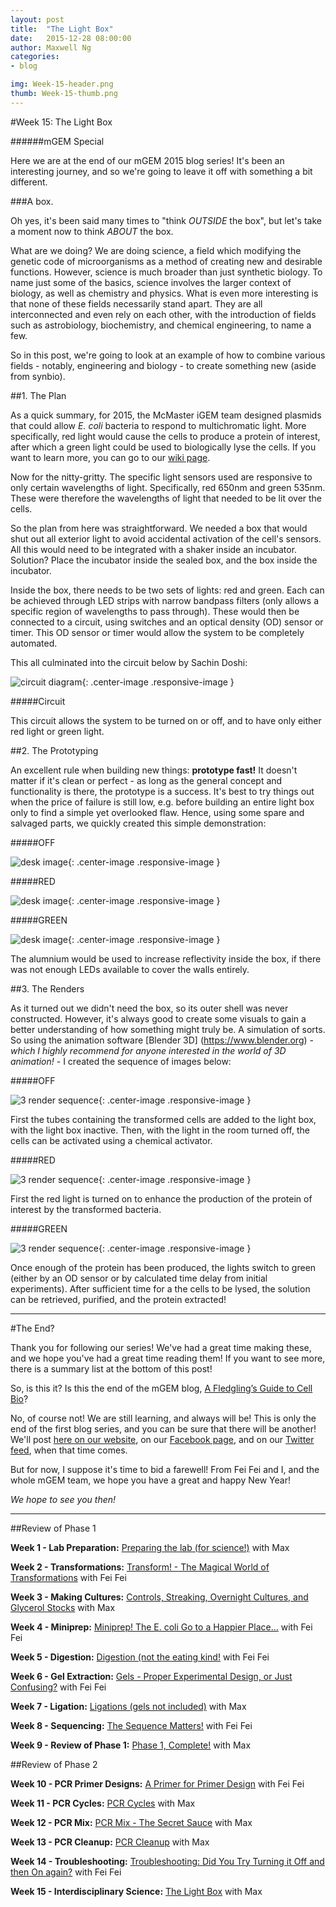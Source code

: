 ```yaml
---
layout: post
title:  "The Light Box"
date:   2015-12-28 08:00:00
author: Maxwell Ng
categories: 
- blog

img: Week-15-header.png
thumb: Week-15-thumb.png
---
```



#Week 15: The Light Box

######mGEM Special

Here we are at the end of our mGEM 2015 blog series! It's been an interesting journey, and so we're going to leave it off with something a bit different. 

###A box.

Oh yes, it's been said many times to "think *OUTSIDE* the box", but let's take a moment now to think *ABOUT* the box.

What are we doing? We are doing science, a field which modifying the genetic code of microorganisms as a method of creating new and desirable functions. However, science is much broader than just synthetic biology. To name just some of the basics, science involves the larger context of biology, as well as chemistry and physics. What is even more interesting is that none of these fields necessarily stand apart. They are all interconnected and even rely on each other, with the introduction of fields such as astrobiology, biochemistry, and chemical engineering, to name a few.

So in this post, we're going to look at an example of how to combine various fields - notably, engineering and biology - to create something new (aside from synbio).

##1. The Plan

As a quick summary, for 2015, the McMaster iGEM team designed plasmids that could allow *E. coli* bacteria to respond to multichromatic light. More specifically, red light would cause the cells to produce a protein of interest, after which a green light could be used to biologically lyse the cells. If you want to learn more, you can go to our [wiki page](http://2015.igem.org/Team:Hamilton_McMaster).

Now for the nitty-gritty. The specific light sensors used are responsive to only certain wavelengths of light. Specifically, red 650nm and green 535nm. These were therefore the wavelengths of light that needed to be lit over the cells.

So the plan from here was straightforward. We needed a box that would shut out all exterior light to avoid accidental activation of the cell's sensors. All this would need to be integrated with a shaker inside an incubator. Solution? Place the incubator inside the sealed box, and the box inside the incubator.

Inside the box, there needs to be two sets of lights: red and green. Each can be achieved through LED strips with narrow bandpass filters (only allows a specific region of wavelengths to pass through). These would then be connected to a circuit, using switches and an optical density (OD) sensor or timer. This OD sensor or timer would allow the system to be completely automated.

This all culminated into the circuit below by Sachin Doshi:

![circuit diagram](https://scontent-ord1-1.xx.fbcdn.net/hphotos-xpl1/v/t1.0-9/10615548_10208323017216862_4479876350363645670_n.jpg?oh=f182e989654efa0359812d1715e82bc7&oe=57004C01){: .center-image .responsive-image }

#####Circuit

This circuit allows the system to be turned on or off, and to have only either red light or green light.

##2. The Prototyping

An excellent rule when building new things: **prototype fast!** It doesn't matter if it's clean or perfect - as long as the general concept and functionality is there, the prototype is a success. It's best to try things out when the price of failure is still low, e.g. before building an entire light box only to find a simple yet overlooked flaw. Hence, using some spare and salvaged parts, we quickly created this simple demonstration:

#####OFF

![desk image](https://scontent-ord1-1.xx.fbcdn.net/hphotos-xft1/t31.0-8/10658719_10208323076578346_8072286203587692057_o.jpg){: .center-image .responsive-image }

#####RED

![desk image](https://scontent-ord1-1.xx.fbcdn.net/hphotos-xlf1/t31.0-8/462335_10208323076818352_7701302357235738904_o.jpg){: .center-image .responsive-image }

#####GREEN

![desk image](https://scontent-ord1-1.xx.fbcdn.net/hphotos-xtl1/t31.0-8/12418826_10208323076738350_6554713358346953052_o.jpg){: .center-image .responsive-image }

The alumnium would be used to increase reflectivity inside the box, if there was not enough LEDs available to cover the walls entirely.

##3. The Renders

As it turned out we didn't need the box, so its outer shell was never constructed. However, it's always good to create some visuals to gain a better understanding of how something might truly be. A simulation of sorts. So using the animation software [Blender 3D] (https://www.blender.org) - *which I highly recommend for anyone interested in the world of 3D animation!* - I created the sequence of images below:

#####OFF

![3 render sequence](https://scontent-ord1-1.xx.fbcdn.net/hphotos-xft1/t31.0-8/702001_10208323029697174_5120603171725355292_o.jpg){: .center-image .responsive-image }

First the tubes containing the transformed cells are added to the light box, with the light box inactive. Then, with the light in the room turned off, the cells can be activated using a chemical activator.

#####RED

![3 render sequence](https://scontent-ord1-1.xx.fbcdn.net/hphotos-xta1/t31.0-8/10631152_10208323026977106_7844939409339675419_o.jpg){: .center-image .responsive-image }

First the red light is turned on to enhance the production of the protein of interest by the transformed bacteria.

#####GREEN

![3 render sequence](https://scontent-ord1-1.xx.fbcdn.net/hphotos-xaf1/t31.0-8/1534690_10208323024777051_255188811446628948_o.jpg){: .center-image .responsive-image }

Once enough of the protein has been produced, the lights switch to green (either by an OD sensor or by calculated time delay from initial experiments). After sufficient time for a the cells to be lysed, the solution can be retrieved, purified, and the protein extracted!

---------------

#The End?

Thank you for following our series! We've had a great time making these, and we hope you've had a great time reading them! If you want to see more, there is a summary list at the bottom of this post!

So, is this it? Is this the end of the mGEM blog, [A Fledgling’s Guide to Cell Bio](http://mcmastergem.com/blog/)?

No, of course not! We are still learning, and always will be! This is only the end of the first blog series, and you can be sure that there will be another! We'll post [here on our website](http://mcmastergem.com), on our [Facebook page](https://www.facebook.com/igemmcmaster), and on our [Twitter feed](https://twitter.com/igem_mcmaster), when that time comes.

But for now, I suppose it's time to bid a farewell! From Fei Fei and I, and the whole mGEM team, we hope you have a great and happy New Year!

*We hope to see you then!*

------------

##Review of Phase 1

**Week 1 - Lab Preparation:**
[Preparing the lab (for science!)](http://mcmastergem.com/blog/2015/08/24/week-1-preparing-the-lab/) with Max

**Week 2 - Transformations:** [Transform! - The Magical World of Transformations](http://mcmastergem.com/blog/2015/08/31/the-magical-world-of-transformations/) with Fei Fei

**Week 3 - Making Cultures:** [Controls, Streaking, Overnight Cultures, and Glycerol Stocks](http://mcmastergem.com/blog/2015/09/07/streaking-overnight-cultures-and-glycerol-stocks/) with Max

**Week 4 - Miniprep:** [Miniprep! The E. coli Go to a Happier Place...](http://mcmastergem.com/blog/2015/09/14/e-coli-go-to-a-happier-place/) with Fei Fei

**Week 5 - Digestion:** [Digestion (not the eating kind!](http://mcmastergem.com/blog/2015/09/21/digestion-not-the-eating-kind/) with Fei Fei

**Week 6 - Gel Extraction:** [Gels - Proper Experimental Design, or Just Confusing?](http://mcmastergem.com/blog/2015/09/28/gelception/) with Fei Fei

**Week 7 - Ligation:** [Ligations (gels not included)](http://mcmastergem.com/blog/2015/10/05/Ligations-gels-not-included/) with Max

**Week 8 - Sequencing:** [The Sequence Matters!](http://mcmastergem.com/blog/2015/10/12/The-Sequence-Matters/) with Fei Fei

**Week 9 - Review of Phase 1:** [Phase 1, Complete!](http://mcmastergem.com/blog/2015/10/19/phase-one-complete/) with Max

##Review of Phase 2

**Week 10 - PCR Primer Designs:** [A Primer for Primer Design](http://mcmastergem.com/blog/2015/11/02/a-primer-for-primer-design/) with Fei Fei

**Week 11 - PCR Cycles:** [PCR Cycles](http://mcmastergem.com/blog/2015/11/09/pcr-cycles/) with Max

**Week 12 - PCR Mix:** [PCR Mix - The Secret Sauce](http://mcmastergem.com/blog/2015/11/23/the-secret-sauce/) with Max

**Week 13 - PCR Cleanup:** [PCR Cleanup](http://mcmastergem.com/blog/2015/11/30/pcr-cleanup/) with Max

**Week 14 - Troubleshooting:** [Troubleshooting: Did You Try Turning it Off and then On again?](http://mcmastergem.com/blog/2015/12/07/troubleshooting-did-you-try-turning-it-off-and-on/) with Fei Fei

**Week 15 - Interdisciplinary Science:** [The Light Box](http://mcmastergem.com/blog/2015/12/28/the-light-box) with Max
